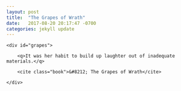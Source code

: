 ```yaml
---
layout: post
title:  "The Grapes of Wrath"
date:   2017-08-20 20:17:47 -0700
categories: jekyll update
---
```


<div id="grapes-wrapper">

	<div id="grapes">

		<q>It was her habit to build up laughter out of inadequate materials.</q>

		<cite class="book">&#8212; The Grapes of Wrath</cite>

	</div>

</div>